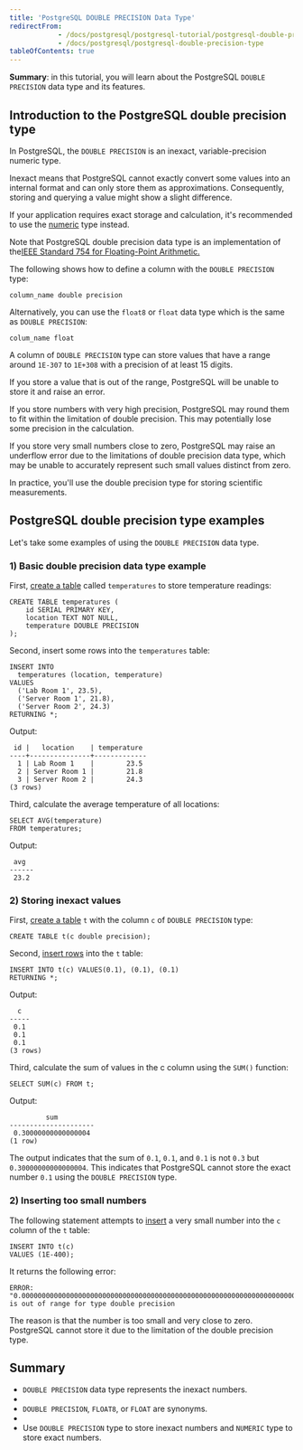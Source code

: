 ```yaml
---
title: 'PostgreSQL DOUBLE PRECISION Data Type'
redirectFrom: 
            - /docs/postgresql/postgresql-tutorial/postgresql-double-precision-type
            - /docs/postgresql/postgresql-double-precision-type
tableOfContents: true
---
```



**Summary**: in this tutorial, you will learn about the PostgreSQL `DOUBLE PRECISION` data type and its features.

## Introduction to the PostgreSQL double precision type

In PostgreSQL, the `DOUBLE PRECISION` is an inexact, variable-precision numeric type.

Inexact means that PostgreSQL cannot exactly convert some values into an internal format and can only store them as approximations. Consequently, storing and querying a value might show a slight difference.

If your application requires exact storage and calculation, it's recommended to use the [numeric](/docs/postgresql/postgresql-numeric) type instead.

Note that PostgreSQL double precision data type is an implementation of the[IEEE Standard 754 for Floating-Point Arithmetic.](https://ieeexplore.ieee.org/document/8766229)

The following shows how to define a column with the `DOUBLE PRECISION` type:

```
column_name double precision
```

Alternatively, you can use the `float8` or `float` data type which is the same as `DOUBLE PRECISION`:

```
colum_name float
```

A column of `DOUBLE PRECISION` type can store values that have a range around `1E-307` to `1E+308` with a precision of at least 15 digits.

If you store a value that is out of the range, PostgreSQL will be unable to store it and raise an error.

If you store numbers with very high precision, PostgreSQL may round them to fit within the limitation of double precision. This may potentially lose some precision in the calculation.

If you store very small numbers close to zero, PostgreSQL may raise an underflow error due to the limitations of double precision data type, which may be unable to accurately represent such small values distinct from zero.

In practice, you'll use the double precision type for storing scientific measurements.

## PostgreSQL double precision type examples

Let's take some examples of using the `DOUBLE PRECISION` data type.

### 1) Basic double precision data type example

First, [create a table](/docs/postgresql/postgresql-create-table) called `temperatures` to store temperature readings:

```
CREATE TABLE temperatures (
    id SERIAL PRIMARY KEY,
    location TEXT NOT NULL,
    temperature DOUBLE PRECISION
);
```

Second, insert some rows into the `temperatures` table:

```
INSERT INTO
  temperatures (location, temperature)
VALUES
  ('Lab Room 1', 23.5),
  ('Server Room 1', 21.8),
  ('Server Room 2', 24.3)
RETURNING *;
```

Output:

```
 id |   location    | temperature
----+---------------+-------------
  1 | Lab Room 1    |        23.5
  2 | Server Room 1 |        21.8
  3 | Server Room 2 |        24.3
(3 rows)
```

Third, calculate the average temperature of all locations:

```
SELECT AVG(temperature)
FROM temperatures;
```

Output:

```
 avg
------
 23.2
```

### 2) Storing inexact values

First, [create a table](/docs/postgresql/postgresql-create-table) `t` with the column `c` of `DOUBLE PRECISION` type:

```
CREATE TABLE t(c double precision);
```

Second, [insert rows](/docs/postgresql/postgresql-insert-multiple-rows) into the `t` table:

```
INSERT INTO t(c) VALUES(0.1), (0.1), (0.1)
RETURNING *;
```

Output:

```
  c
-----
 0.1
 0.1
 0.1
(3 rows)
```

Third, calculate the sum of values in the c column using the `SUM()` function:

```
SELECT SUM(c) FROM t;
```

Output:

```
         sum
---------------------
 0.30000000000000004
(1 row)
```

The output indicates that the sum of `0.1`, `0.1`, and `0.1` is not `0.3` but `0.30000000000000004`. This indicates that PostgreSQL cannot store the exact number `0.1` using the `DOUBLE PRECISION` type.

### 2) Inserting too small numbers

The following statement attempts to [insert](/docs/postgresql/postgresql-insert) a very small number into the `c` column of the `t` table:

```
INSERT INTO t(c)
VALUES (1E-400);
```

It returns the following error:

```
ERROR:  "0.0000000000000000000000000000000000000000000000000000000000000000000000000000000000000000000000000000000000000000000000000000000000000000000000000000000000000000000000000000000000000000000000000000000000000000000000000000000000000000000000000000000000000000000000000000000000000000000000000000000000000000000000000000000000000000000000000000000000000000000000000000000000000000000000000000000000000001" is out of range for type double precision
```

The reason is that the number is too small and very close to zero. PostgreSQL cannot store it due to the limitation of the double precision type.

## Summary

- `DOUBLE PRECISION` data type represents the inexact numbers.
-
- `DOUBLE PRECISION`, `FLOAT8`, or `FLOAT` are synonyms.
-
- Use `DOUBLE PRECISION` type to store inexact numbers and `NUMERIC` type to store exact numbers.
